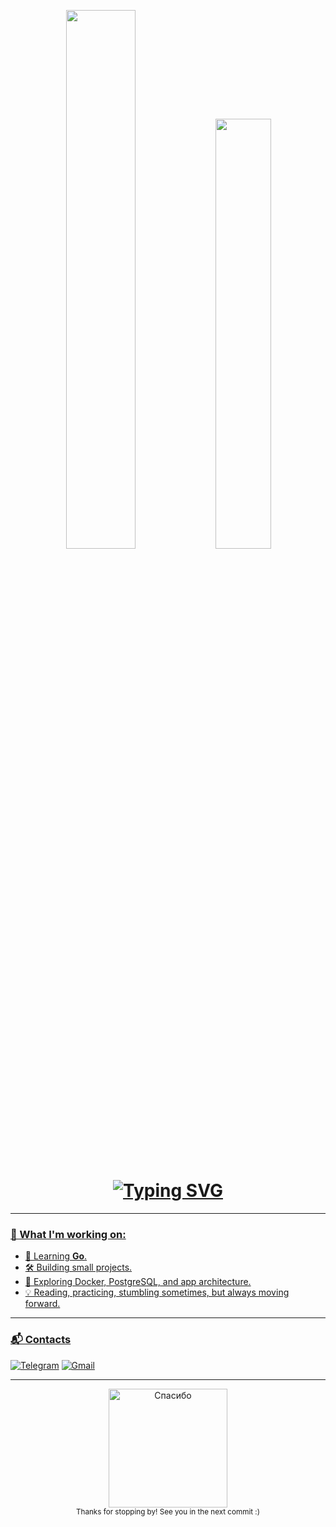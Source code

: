 <!--<div id="header" align="center">
  <img src="https://media1.giphy.com/media/v1.Y2lkPTc5MGI3NjExbmQ2OHNwYWtiaWhldWJmNnI4NW9yaWtrNW9hanZmbnNnaDg2b2Y0aCZlcD12MV9pbnRlcm5hbF9naWZfYnlfaWQmY3Q9Zw/AFdcYElkoNAUE/giphy.gif" width="220"/>
</div> 
-->

<p align="center"> <img src="https://github-readme-stats.vercel.app/api?username=jack23DTX&show_icons=true&theme=dark&hide_border=true" width="47%" /> <img src="https://github-readme-stats.vercel.app/api/top-langs/?username=jack23DTX&layout=compact&theme=dark&hide_border=true" width="42%" /> </p>

<h1 align="center"><a href="https://git.io/typing-svg"><img src="https://readme-typing-svg.herokuapp.com?font=Fira+Code&weight=800&size=25&duration=3000&pause=700&center=true&color=FFFFFF&width=555&height=40&lines=Hello,+I'm+Jack!;Begginer+Golang+developer+from+Russia;Nice+to+meet+you+:)" alt="Typing SVG" /> </h1>


---


### 🧠 What I'm working on:

- 🚀 Learning **Go**.
- 🛠 Building small projects.
- 🐳 Exploring Docker, PostgreSQL, and app architecture.
- 💡 Reading, practicing, stumbling sometimes, but always moving forward.

---

### 📬 Contacts

[![Telegram](https://img.shields.io/badge/-Telegram-2CA5E0?style=for-the-badge&logo=telegram&logoColor=white)](https://t.me/dtx290)
[![Gmail](https://img.shields.io/badge/-GMAIL-D14836?style=for-the-badge&logo=gmail&logoColor=white)](mailto:evgeniy.pushkarev.it@gmail.com)

---

<div align="center">
  <img src="https://media3.giphy.com/media/v1.Y2lkPTc5MGI3NjExaGY5Y3pzYnV6ZnJzd2ZjNGJuZXQ4eWNzN2w5em0ycWMyeXVoOWN4bSZlcD12MV9pbnRlcm5hbF9naWZfYnlfaWQmY3Q9Zw/12mwXD0A6E87L2/giphy.gif" width="190" alt="Спасибо" />
  <br />
  <sub>Thanks for stopping by! See you in the next commit :)</sub>
</div>


<!--
**Jack23DTX/jack23DTX** is a ✨ _special_ ✨ repository because its `README.md` (this file) appears on your GitHub profile.

Here are some ideas to get you started:

- 🔭 I’m currently working on ...
- 🌱 I’m currently learning ...
- 👯 I’m looking to collaborate on ...
- 🤔 I’m looking for help with ...
- 💬 Ask me about ...
- 📫 How to reach me: ...
- 😄 Pronouns: ...
- ⚡ Fun fact: ...
-->
